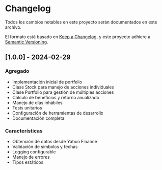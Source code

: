 # Changelog

Todos los cambios notables en este proyecto serán documentados en este archivo.

El formato está basado en [Keep a Changelog](https://keepachangelog.com/es-ES/1.0.0/),
y este proyecto adhiere a [Semantic Versioning](https://semver.org/spec/v2.0.0.html).

## [1.0.0] - 2024-02-29

### Agregado
- Implementación inicial de portfolio
- Clase Stock para manejo de acciones individuales
- Clase Portfolio para gestión de múltiples acciones
- Cálculo de beneficios y retorno anualizado
- Manejo de días inhábiles
- Tests unitarios
- Configuración de herramientas de desarrollo
- Documentación completa

### Características
- Obtención de datos desde Yahoo Finance
- Validación de símbolos y fechas
- Logging configurable
- Manejo de errores
- Tipos estáticos
